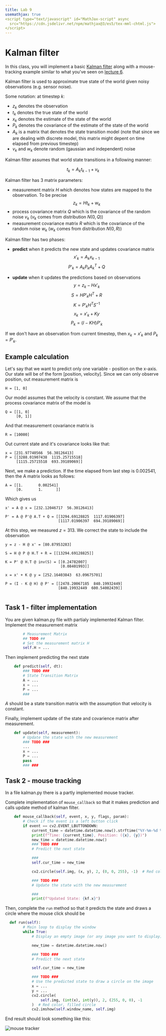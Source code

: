 ```yaml
---
title: Lab 9
usemathjax: true
<script type="text/javascript" id="MathJax-script" async
  src="https://cdn.jsdelivr.net/npm/mathjax@3/es5/tex-mml-chtml.js">
</script>
---
```


# Kalman filter

In this class, you will implement a basic [Kalman filter](https://en.wikipedia.org/wiki/Kalman_filter) along with a mouse-tracking example similar to what you've seen on [lecture 6](https://docs.google.com/presentation/d/e/2PACX-1vSz1_lcR62_W_70RWyGCPF-Fo27qdCqLja3BiG2DSFc6O-GOUDKi9tNskNLJgnpWl0bnpCcE5ucM9I4/pub?start=false&loop=false&delayms=3000#slide=id.g1ec40388a3a_0_17).

Kalman filter is used to approximate true state of the world given noisy observations (e.g. sensor noise). 

Some notation: at timestep $k$:
- $z_k$ denotes the observation
- $t_k$ denotes the true state of the world
- $x_k$ denotes the estimate of the state of the world
- $P_k$ denotes the  covariance of the estimate of the state of the world
- $A_k$ is a matrix that denotes the state transition model (note that since we are dealing with discrete model, this matrix might depent on time elapsed from previous timestep)
- $v_k$ and $w_k$ denote random (gaussian and independent) noise

Kalman filter assumes that world state transitions in a following manner:

$$ t_{k} = A_k t_{k-1} + v_k  $$


Kalman filter has 3 matrix parameters:

- measurement matrix $H$ which denotes how states are mapped to the observation. To be precise 
  $$ z_k = H t_k + w_k $$
- process covariance matrix $Q$ which is the covariance of the random noise $v_k$ ($v_k$ comes from distribution $N(0, Q)$)
- measurement covariance matrix $R$ which is the covariance of the random noise $w_k$ ($w_k$ comes from distribution $N(0, R)$) 

Kalman filter has two phases:

- **predict** when it predicts the new state and updates covariance matrix
  $$ x'_k = A_k x_{k-1} $$
  $$ P'_k = A_k P_k A_k^T + Q $$

- **update** when it updates the predictions based on observations
  $$ y = z_k - Hx'_k $$
  $$ S = HP'_kH^T + R$$
  $$ K = P'_kH^TS^{-1} $$
  $$ x_k = x'_k + Ky$$
  $$ P_k = (I - KH)P'_k  $$

If we don't have an observation from current timestep, then $x_k = x'_k$ and $P_k = P'_k$.

## Example calculation

Let's say that we want to predict only one variable - position on the x-axis.
Our state will be of the form [position, velocity]. 
Since we can only observe position, out measurement matrix is
```
H = [1, 0]
``` 
Our model assumes that the velocity is constant.
We assume that the process covariance matrix of the model is
```
Q = [[1, 0]
     [0, 1]]
```
And that measurement covariance matrix is
```
R = [10000]
```
Out current state and it's covariance looks like that:
```
x = [231.97740566  56.30126413]
P = [[3288.01907438  1115.25715518]
     [1115.25715518  693.39189069]]
```

Next, we make a prediction. If the time elapsed from last step is $0.002541$, then the A matrix looks as follows:
```
A = [[1.       0.002541]
     [0.       1.      ]]
```
Which gives us
```
x' = A @ x = [232.12046717  56.30126413]

P' = A @ P'@ A.T + Q = [[3294.69128825  1117.01906397]
                        [1117.01906397  694.39189069]]

```
At this step, we measured $z = 313$.
We correct the state to include the observation

```
y = z - H @ x' = [80.87953283]

S = H @ P @ H.T + R = [[13294.69128825]]

K = P' @ H.T @ inv(S) = [[0.24782007]
                         [0.08401993]]

x = x' + K @ y = [252.16403843  63.09675701]

P = (I - K @ H) @ P' = [[2478.20067185  840.19932449]
                        [840.19932449  600.54002439]]


```

## Task 1 - filter implementation

You are given kalman.py file with partialy implemented Kalman filter.
Implement the measurement matrix
```python
        # Measurement Matrix
        ## TODO ##
        # Set the measurement matrix H
        self.H = ...
```
Then implement predicting the next state
```python
    def predict(self, dt):
        ### TODO ###
        # State Transition Matrix
        A = ...
        x = ...
        P = ...
        ###
```
$A$ should be a state transition matrix with the assumption that velocity is constant.

Finally, implement update of the state and covarience matrix after measurement.
```python
    def update(self, measurement):
        # Update the state with the new measurement
        ### TODO ###
        ...
        x = ...
        P = ...
        pass
        ### ###
```

## Task 2 - mouse tracking

In a file kalman.py there is a partly implemented mouse tracker. 

Complete implementation of `mouse_callback` so that it makes prediction and calls update method of kalman filter. 
```python
    def mouse_callback(self, event, x, y, flags, param):
        # Check if the event is a left button click
        if event == cv2.EVENT_LBUTTONDOWN:
            current_time = datetime.datetime.now().strftime("%Y-%m-%d %H:%M:%S")
            print(f"Time: {current_time}, Position: ({x}, {y})")
            new_time = datetime.datetime.now()
            ### TODO ###
            # Predict the next state

            ###
            self.cur_time = new_time

            cv2.circle(self.img, (x, y), 2, (0, 0, 255), -1)  # Red color, filled circle

            ### TODO ###
            # Update the state with the new measurement

            ###
            print(f"Updated State: {kf.x}")
```

Then, complete the `run` method so that it predicts the state and draws a circle where the mouse click should be

```python
  def run(self):
        # Main loop to display the window
        while True:
            # Display an empty image (or any image you want to display)

            new_time = datetime.datetime.now()

            ### TODO ###
            # Predict the next state

            self.cur_time = new_time

            ### TODO ###
            # Use the predicted state to draw a circle on the image
            x = ...
            y = ...
            cv2.circle(
                self.img, (int(x), int(y)), 2, (255, 0, 0), -1
            )  # Red color, filled circle
            cv2.imshow(self.window_name, self.img)
```

End result should look something like this:

![mouse tracker](mouse_filter.png "Mouse Tracker")